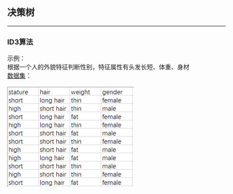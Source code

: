 
## 决策树
*** 
### ID3算法
示例： <br>
根据一个人的外貌特征判断性别，特征属性有头发长短、体重、身材 <br>
[数据集](gua.xlsx)： <br><br>
        ![DataSet](DataSet.png) <br>

